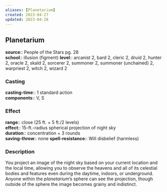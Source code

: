 ```yaml
---
aliases: [Planetarium]
created: 2023-04-27
updated: 2023-04-28
---
```


## Planetarium

**source**:: People of the Stars pg. 28  
**school**:: illusion (figment)
**level**:: arcanist 2, bard 2, cleric 2, druid 2, hunter 2, oracle 2, skald 2, sorcerer 2, summoner 2, summoner (unchained) 2, warpriest 2, witch 2, wizard 2

### Casting

**casting-time**:: 1 standard action  
**components**:: V, S

### Effect

**range**:: close (25 ft. + 5 ft./2 levels)  
**effect**:: 15-ft.-radius spherical projection of night sky  
**duration**:: concentration + 3 rounds  
**saving-throw**:: none
**spell-resistance**:: Will disbelief (harmless)

### Description

You project an image of the night sky based on your current location and the local time, allowing you to observe the heavens and all of its celestial bodies and features even during the daytime, indoors, or underground. Anyone within the *planetarium*’s sphere can see the projection, though outside of the sphere the image becomes grainy and indistinct.
